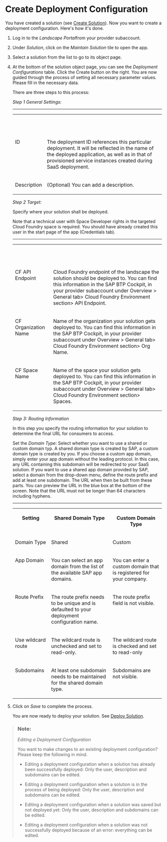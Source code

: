 <!-- loio58b90eccb5c54952bebc2ed6017ffd37 -->

# Create Deployment Configuration



You have created a solution \(see [Create Solution](create-solution-aca34fa.md)\). Now you want to create a deployment configuration. Here's how it's done.

1.  Log in to the *Landscape Portal*from your provider subaccount.

2.  Under *Solution*, click on the *Maintain Solution* tile to open the app.

3.  Select a solution from the list to go to its object page.

4.  At the bottom of the solution object page, you can see the *Deployment Configurations* table. Click the Create button on the right. You are now guided through the process of setting all necessary parameter values. Please fill in the necessary data.

    There are three steps to this process:

    *Step 1 General Settings:*

    ****


    <table>
    <tr>
    <th valign="top">

     
    
    </th>
    <th valign="top">

     
    
    </th>
    </tr>
    <tr>
    <td valign="top">
    
    ID
    
    </td>
    <td valign="top">
    
    The deployment ID references this particular deployment. It will be reflected in the name of the deployed application, as well as in that of provisioned service instances created during SaaS deployment.
    
    </td>
    </tr>
    <tr>
    <td valign="top">
    
    Description
    
    </td>
    <td valign="top">
    
    \(Optional\) You can add a description.
    
    </td>
    </tr>
    </table>
    
    *Step 2 Target:*

    Specify where your solution shall be deployed.

    Note that a technical user with Space Developer rights in the targeted Cloud Foundry space is required. You should have already created this user in the start page of the app \(Credentials tab\).

    ****


    <table>
    <tr>
    <th valign="top">

     
    
    </th>
    <th valign="top">

     
    
    </th>
    </tr>
    <tr>
    <td valign="top">
    
    CF API Endpoint
    
    </td>
    <td valign="top">
    
    Cloud Foundry endpoint of the landscape the solution should be deployed to. You can find this information in the SAP BTP Cockpit, in your provider subaccount under Overview \> General tab\> Cloud Foundry Environment section\> API Endpoint.
    
    </td>
    </tr>
    <tr>
    <td valign="top">
    
    CF Organization Name
    
    </td>
    <td valign="top">
    
    Name of the organization your solution gets deployed to. You can find this information in the SAP BTP Cockpit, in your provider subaccount under Overview \> General tab\> Cloud Foundry Environment section\> Org Name.
    
    </td>
    </tr>
    <tr>
    <td valign="top">
    
    CF Space Name
    
    </td>
    <td valign="top">
    
    Name of the space your solution gets deployed to. You can find this information in the SAP BTP Cockpit, in your provider subaccount under Overview \> General tab\> Cloud Foundry Environment section\> Spaces.
    
    </td>
    </tr>
    </table>
    
    *Step 3: Routing Information*

    In this step you specify the routing information for your solution to determine the final URL for consumers to access.

    Set the *Domain Type*: Select whether you want to use a shared or custom domain typ. A shared domain type is created by SAP, a custom domain type is created by you. If you choose a custom app domain, simply enter your app domain without the leading protocol. In this case, any URL containing this subdomain will be redirected to your SaaS solution. If you want to use a shared app domain provided by SAP, select a domain from the drop-down menu, define the route prefix and add at least one subdomain. The URL when then be built from these parts. You can preview the URL in the blue box at the bottom of the screen. Note that the URL must not be longer than 64 characters including hyphens.

    ****


    <table>
    <tr>
    <th valign="top">

    Setting
    
    </th>
    <th valign="top">

    Shared Domain Type
    
    </th>
    <th valign="top">

    Custom Domain Type
    
    </th>
    </tr>
    <tr>
    <td valign="top">
    
    Domain Type
    
    </td>
    <td valign="top">
    
    Shared
    
    </td>
    <td valign="top">
    
    Custom
    
    </td>
    </tr>
    <tr>
    <td valign="top">
    
    App Domain
    
    </td>
    <td valign="top">
    
    You can select an app domain from the list of the available SAP app domains.
    
    </td>
    <td valign="top">
    
    You can enter a custom domain that is registered for your company.
    
    </td>
    </tr>
    <tr>
    <td valign="top">
    
    Route Prefix
    
    </td>
    <td valign="top">
    
    The route prefix needs to be unique and is defaulted to your deployment configuration name.
    
    </td>
    <td valign="top">
    
    The route prefix field is not visible.
    
    </td>
    </tr>
    <tr>
    <td valign="top">
    
    Use wildcard route
    
    </td>
    <td valign="top">
    
    The wildcard route is unchecked and set to read-only.
    
    </td>
    <td valign="top">
    
    The wildcard route is checked and set to read-only
    
    </td>
    </tr>
    <tr>
    <td valign="top">
    
    Subdomains
    
    </td>
    <td valign="top">
    
    At least one subdomain needs to be maintained for the shared domain type.
    
    </td>
    <td valign="top">
    
    Subdomains are not visible.
    
    </td>
    </tr>
    </table>
    
5.  Click on *Save* to complete the process.

    You are now ready to deploy your solution. See [Deploy Solution](deploy-solution-0b7df99.md).


> ### Note:  
> *Editing a Deployment Configuration*
> 
> You want to make changes to an existing deployment configuration? Please keep the following in mind.
> 
> -   Editing a deployment configuration when a solution has already been successfully deployed: Only the user, description and subdomains can be edited.
> 
> -   Editing a deployment configuration when a solution is in the process of being deployed: Only the user, description and subdomains can be edited.
> 
> -   Editing a deployment configuration when a solution was saved but not deployed yet: Only the user, description and subdomains can be edited.
> 
> -   Editing a deployment configuration when a solution was not successfully deployed because of an error: everything can be edited.

